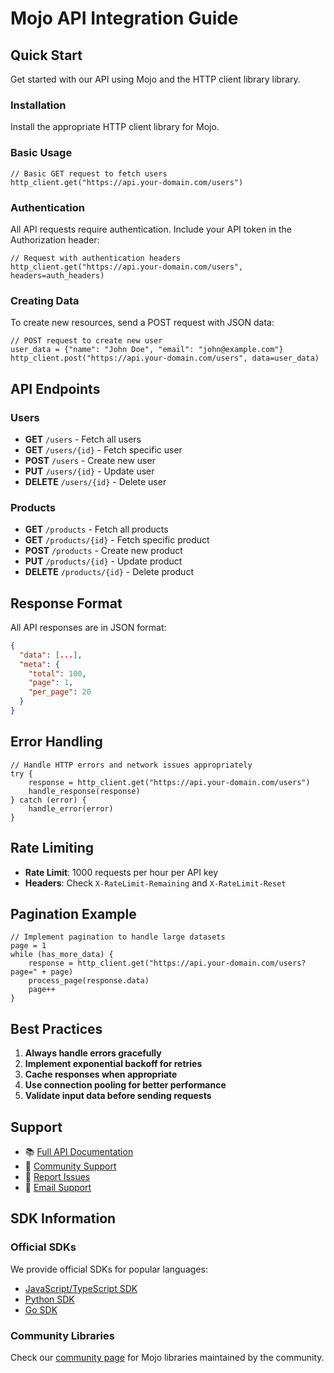 # Mojo API Integration Guide

## Quick Start

Get started with our API using Mojo and the HTTP client library library.

### Installation

Install the appropriate HTTP client library for Mojo.

### Basic Usage

```mojo
// Basic GET request to fetch users
http_client.get("https://api.your-domain.com/users")
```

### Authentication

All API requests require authentication. Include your API token in the Authorization header:

```mojo
// Request with authentication headers
http_client.get("https://api.your-domain.com/users", headers=auth_headers)
```

### Creating Data

To create new resources, send a POST request with JSON data:

```mojo
// POST request to create new user
user_data = {"name": "John Doe", "email": "john@example.com"}
http_client.post("https://api.your-domain.com/users", data=user_data)
```

## API Endpoints

### Users
- **GET** `/users` - Fetch all users
- **GET** `/users/{id}` - Fetch specific user
- **POST** `/users` - Create new user
- **PUT** `/users/{id}` - Update user
- **DELETE** `/users/{id}` - Delete user

### Products
- **GET** `/products` - Fetch all products
- **GET** `/products/{id}` - Fetch specific product  
- **POST** `/products` - Create new product
- **PUT** `/products/{id}` - Update product
- **DELETE** `/products/{id}` - Delete product

## Response Format

All API responses are in JSON format:

```json
{
  "data": [...],
  "meta": {
    "total": 100,
    "page": 1,
    "per_page": 20
  }
}
```

## Error Handling

```mojo
// Handle HTTP errors and network issues appropriately
try {
    response = http_client.get("https://api.your-domain.com/users")
    handle_response(response)
} catch (error) {
    handle_error(error)
}
```

## Rate Limiting

- **Rate Limit**: 1000 requests per hour per API key
- **Headers**: Check `X-RateLimit-Remaining` and `X-RateLimit-Reset`

## Pagination Example

```mojo
// Implement pagination to handle large datasets
page = 1
while (has_more_data) {
    response = http_client.get("https://api.your-domain.com/users?page=" + page)
    process_page(response.data)
    page++
}
```

## Best Practices

1. **Always handle errors gracefully**
2. **Implement exponential backoff for retries**
3. **Cache responses when appropriate** 
4. **Use connection pooling for better performance**
5. **Validate input data before sending requests**

## Support

- 📚 [Full API Documentation](https://docs.your-domain.com)
- 💬 [Community Support](https://community.your-domain.com)
- 🐛 [Report Issues](https://github.com/your-org/api-issues)
- 📧 [Email Support](mailto:support@your-domain.com)

## SDK Information

### Official SDKs

We provide official SDKs for popular languages:
- [JavaScript/TypeScript SDK](https://npm.com/@your-org/api-sdk)
- [Python SDK](https://pypi.org/project/your-org-api/)
- [Go SDK](https://github.com/your-org/go-sdk)

### Community Libraries

Check our [community page](https://community.your-domain.com/sdks) for Mojo libraries maintained by the community.
